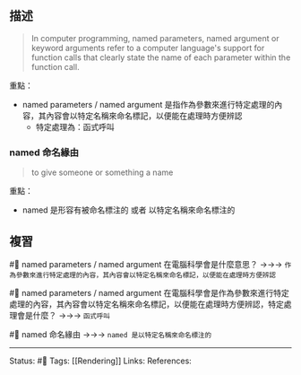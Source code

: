 ## 描述

> In computer programming, named parameters, named argument or keyword arguments refer to a computer language's support for function calls that clearly state the name of each parameter within the function call.

重點：
- named parameters / named argument 是指作為參數來進行特定處理的內容，其內容會以特定名稱來命名標記，以便能在處理時方便辨認
	- 特定處理為：函式呼叫

### named 命名緣由
> to give someone or something a name

重點：
- named 是形容有被命名標注的 或者 以特定名稱來命名標注的

## 複習
#🧠 named parameters / named argument 在電腦科學會是什麼意思？ ->->-> `作為參數來進行特定處理的內容，其內容會以特定名稱來命名標記，以便能在處理時方便辨認`
<!--SR:!2022-11-14,9,250-->

#🧠 named parameters / named argument 在電腦科學會是作為參數來進行特定處理的內容，其內容會以特定名稱來命名標記，以便能在處理時方便辨認，特定處理會是什麼？ ->->-> `函式呼叫`
<!--SR:!2022-11-12,7,250-->

#🧠 named 命名緣由 ->->-> `named 是以特定名稱來命名標注的`
<!--SR:!2022-11-14,9,250-->



---
Status: #🌱 
Tags:
[[Rendering]]
Links:
References: